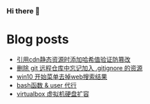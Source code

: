 ### Hi there 👋

<!--
**deletefromuser/deletefromuser** is a ✨ _special_ ✨ repository because its `README.md` (this file) appears on your GitHub profile.

Here are some ideas to get you started:

- 🔭 I’m currently working on ...
- 🌱 I’m currently learning ...
- 👯 I’m looking to collaborate on ...
- 🤔 I’m looking for help with ...
- 💬 Ask me about ...
- 📫 How to reach me: ...
- 😄 Pronouns: ...
- ⚡ Fun fact: ...
-->

# Blog posts
<!-- BLOG-POST-LIST:START -->
- [引用cdn静态资源时添加哈希值验证防篡改](/web/2022071101/)
- [删除 git 远程仓库中忘记加入 .gitignore 的资源](/git/2022071001/)
- [win10 开始菜单去掉web搜索结果](/problem/2022070801/)
- [bash函数 &amp; user 代行](/bash/2022070701/)
- [virtualbox 虚拟机硬盘扩容](/problem/2022070401/)
<!-- BLOG-POST-LIST:END -->
